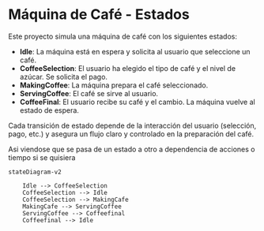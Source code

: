 # Máquina de Café - Estados

Este proyecto simula una máquina de café con los siguientes estados:

- **Idle**: La máquina está en espera y solicita al usuario que seleccione un café.
- **CoffeeSelection**: El usuario ha elegido el tipo de café y el nivel de azúcar. Se solicita el pago.
- **MakingCoffee**: La máquina prepara el café seleccionado.
- **ServingCoffee**: El café se sirve al usuario.
- **CoffeeFinal**: El usuario recibe su café y el cambio. La máquina vuelve al estado de espera.

Cada transición de estado depende de la interacción del usuario (selección, pago, etc.) y asegura un flujo claro y controlado en la preparación del café.

Asi viendose que se pasa de un estado a otro a dependencia de acciones o tiempo si se quisiera 

```mermaid
stateDiagram-v2

    Idle --> CoffeeSelection
    CoffeeSelection --> Idle
    CoffeeSelection --> MakingCafe
    MakingCafe --> ServingCoffee
    ServingCoffee --> Coffeefinal
    Coffeefinal --> Idle

  


